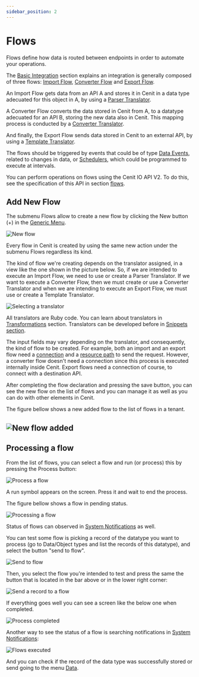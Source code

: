 ```yaml
---
sidebar_position: 2
---
```


# Flows

Flows define how data is routed between endpoints in order to automate your operations. 

The [Basic Integration](basic_integration.md) section explains an integration is generally composed of three flows: [Import Flow](workflows/import_flows.md),  [Converter Flow](workflows/converter_flows.md) and  [Export Flow](workflows/export_flows.md). 

An Import Flow gets data from an API A and stores it in Cenit in a data type adecuated for this object in A, by using a [Parser Translator](transformations/parsers.md). 

A Converter Flow  converts the data stored in Cenit from A, to a datatype adecuated for an API B,  storing the new data also in Cenit. This  mapping process is conducted by a [Converter Translator](transformations/converters.md).

And finally, the Export Flow sends data stored in Cenit to an external API, by using a [Template Translator](transformations/templates.md). 

The flows should be triggered by events that could be of type [Data Events](workflows/data_events.md), related to changes in data, or [Schedulers](workflows/schedulers.md), which could be programmed to execute at intervals.

You can perform operations on flows using the Cenit IO API V2. To do this, see the specification of this API in section [flows](https://cenit-io.github.io/api-v2-specs/#tag/Flows).

## Add New Flow

The submenu Flows allow to create a new flow by clicking the New button (+) in the [Generic Menu](generic/generic_menu_options_.md).

![New flow](https://user-images.githubusercontent.com/99367633/161121860-f59b0519-7f10-4ae1-8340-e65ded28a2c1.png)

Every flow in Cenit is created by using the same new action under the submenu Flows regardless its kind. 

The kind of flow we're creating depends on the translator assigned, in a view like the one shown in the picture below. So, if we are intended to execute an Import Flow, we need to use or create a Parser Translator. If we want to execute a Converter Flow, then we must create or use a Converter Translator and when we are intending to execute an Export Flow, we must use or create a Template Translator.

![Selecting a translator](https://user-images.githubusercontent.com/99367633/161095063-1668949c-7750-48b1-b77c-04f5ad17ba8c.png)

All translators are Ruby code. You can learn about translators in [Transformations](transformations/transformations.md) section. Translators can be developed before in [Snippets section](compute/snippets.md).

The input fields may vary depending on the translator, and consequently, the kind of flow to be created. For example, both an import and an export flow need a [connection](gateway/connection.md) and a [resource path](gateway/resource_paths.md) to send the request. However, a converter flow doesn't need a connection since this process is executed internally inside Cenit. Export flows need a connection of course, to connect with a destination API. 

After completing the flow declaration and pressing the save button, you can see the new flow on the list of flows and you can manage it as well as you can do with other elements in Cenit.

The figure bellow shows a new added flow to the list of flows in a tenant. 

## ![New flow added](https://user-images.githubusercontent.com/99367633/161105195-191ade85-09a3-40a2-8510-447501c058cb.png)

## Processing a flow

From the list of flows, you can select a flow and run (or process) this by pressing the Process button:

![Process a flow](https://user-images.githubusercontent.com/99367633/161106351-98b8d114-0b67-4fe6-b154-b2eea984352e.png)

A run symbol appears on the screen. Press it and wait to end the process.

The figure bellow shows a flow in pending status.

![Processing a flow](https://user-images.githubusercontent.com/99367633/161106867-ccd5d7bb-726a-4ef7-8b51-9284456f29d2.png)

Status of flows can observed in [System Notifications](monitors/system_notifications.md) as well.

You can test some flow is picking a record of the datatype you want to process (go to Data/Object types and list the records of this datatype), and select the button "send to flow". 

![Send to flow](https://user-images.githubusercontent.com/99367633/161110529-1f2f106b-cd2c-4bf0-9e5d-0d4e58b57328.png)

Then, you select the flow you're intended to test and press the same the button that is located in the bar above or in the lower right corner:

![Send a record to a flow](https://user-images.githubusercontent.com/99367633/161111135-7da2c517-effb-4218-a8d2-765448f55cb6.png)

If everything goes well you can see a screen like the below one when completed.

![Process completed](https://user-images.githubusercontent.com/99367633/161118677-9c686571-75e4-485e-b8c4-41fdba7b8b60.png)

Another way to see the status of a flow is searching notifications in [System Notifications](monitors/system_notifications.md):

![Flows executed](https://user-images.githubusercontent.com/99367633/161116995-c9f4eb16-487f-43d0-b87e-b1514772139f.png)

And you can check if the record of the data type was successfully stored or send going to the menu [Data](data/data.md).